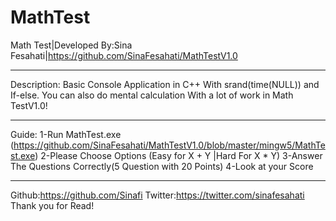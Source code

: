 # MathTest
Math Test|Developed By:Sina Fesahati|https://github.com/SinaFesahati/MathTestV1.0
**************************************************************************************
Description:
Basic Console Application in C++ With srand(time(NULL)) and If-else.
You can also do mental calculation With a lot of work in Math TestV1.0!
**************************************************************************************
Guide:
1-Run MathTest.exe (https://github.com/SinaFesahati/MathTestV1.0/blob/master/mingw5/MathTest.exe)
2-Please Choose Options (Easy for X + Y |Hard For X * Y)
3-Answer The Questions Correctly(5 Question with 20 Points)
4-Look at your Score
**************************************************************************************
Github:https://github.com/Sinafi
Twitter:https://twitter.com/sinafesahati
Thank you for Read!
